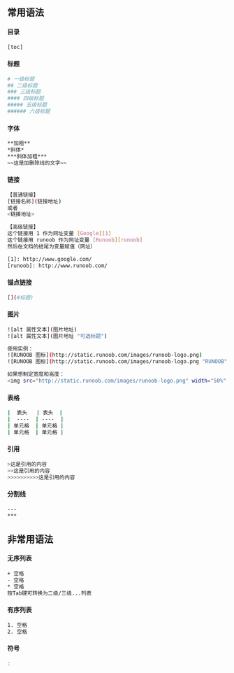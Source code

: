 ## 常用语法

#### 目录

```bash
[toc]
```

#### **标题**

```bash
# 一级标题
## 二级标题
### 三级标题
#### 四级标题
##### 五级标题
###### 六级标题
```

#### **字体**

```bash
**加粗**
*斜体*
***斜体加粗***
~~这是加删除线的文字~~
```


#### **链接**

```bash
【普通链接】
[链接名称](链接地址)
或者
<链接地址>

【高级链接】
这个链接用 1 作为网址变量 [Google][1]
这个链接用 runoob 作为网址变量 [Runoob][runoob]
然后在文档的结尾为变量赋值（网址）

[1]: http://www.google.com/
[runoob]: http://www.runoob.com/
```

#### **锚点链接**

```bash
[](#标题)
```

#### **图片**

```bash
![alt 属性文本](图片地址)
![alt 属性文本](图片地址 "可选标题")

使用实例：
![RUNOOB 图标](http://static.runoob.com/images/runoob-logo.png)
![RUNOOB 图标](http://static.runoob.com/images/runoob-logo.png "RUNOOB")

如果想制定宽度和高度：
<img src="http://static.runoob.com/images/runoob-logo.png" width="50%" height="50%">
```

#### **表格**

```bash
|  表头   | 表头  |
|  ----  | ----  |
| 单元格  | 单元格 |
| 单元格  | 单元格 |
```

#### **引用**

```bash
>这是引用的内容
>>这是引用的内容
>>>>>>>>>>这是引用的内容
```

#### **分割线**

```bash
---
***
```

## 非常用语法

#### **无序列表**

```bash
+ 空格
- 空格
* 空格
按Tab键可转换为二级/三级...列表
```

#### **有序列表**

```bash
1. 空格
2. 空格
```

#### **符号**

```bash
:
```





